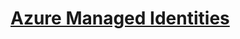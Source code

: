 # [Azure Managed Identities](https://docs.microsoft.com/en-us/azure/active-directory/managed-identities-azure-resources/)

